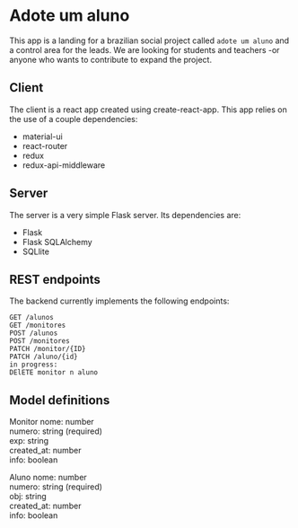 # Adote um aluno

This app is a landing for a brazilian social project called ```adote um aluno``` and a control area for the leads. We are looking for students and teachers -or anyone who wants to contribute to expand the project.
## Client

The client is a react app created using create-react-app. This app relies on the use of a couple dependencies:

- material-ui
- react-router
- redux
- redux-api-middleware



## Server

The server is a very simple Flask server. Its dependencies are:

- Flask
- Flask SQLAlchemy
- SQLlite


## REST endpoints

The backend currently implements the following endpoints:
```
GET /alunos
GET /monitores
POST /alunos
POST /monitores
PATCH /monitor/{ID}
PATCH /aluno/{id}
in progress:
DElETE monitor n aluno
```

## Model definitions
Monitor
nome: number  
numero: string (required)  
exp: string  
created_at: number  
info: boolean

Aluno
nome: number  
numero: string (required)  
obj: string  
created_at: number  
info: boolean



